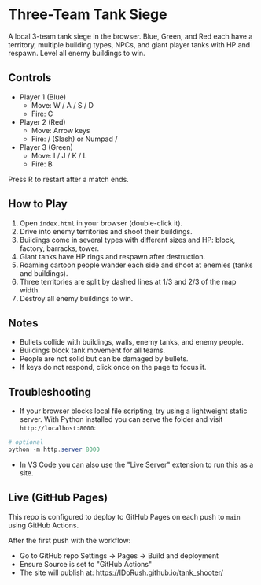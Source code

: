 # Three-Team Tank Siege

A local 3-team tank siege in the browser. Blue, Green, and Red each have a territory, multiple building types, NPCs, and giant player tanks with HP and respawn. Level all enemy buildings to win.

## Controls

- Player 1 (Blue)
  - Move: W / A / S / D
  - Fire: C
- Player 2 (Red)
  - Move: Arrow keys
  - Fire: / (Slash) or Numpad /
- Player 3 (Green)
  - Move: I / J / K / L
  - Fire: B

Press R to restart after a match ends.

## How to Play

1. Open `index.html` in your browser (double-click it).
2. Drive into enemy territories and shoot their buildings.
3. Buildings come in several types with different sizes and HP: block, factory, barracks, tower.
4. Giant tanks have HP rings and respawn after destruction.
5. Roaming cartoon people wander each side and shoot at enemies (tanks and buildings).
6. Three territories are split by dashed lines at 1/3 and 2/3 of the map width.
7. Destroy all enemy buildings to win.

## Notes

- Bullets collide with buildings, walls, enemy tanks, and enemy people.
- Buildings block tank movement for all teams.
- People are not solid but can be damaged by bullets.
- If keys do not respond, click once on the page to focus it.

## Troubleshooting

- If your browser blocks local file scripting, try using a lightweight static server. With Python installed you can serve the folder and visit `http://localhost:8000`:

```powershell
# optional
python -m http.server 8000
```

- In VS Code you can also use the "Live Server" extension to run this as a site.

## Live (GitHub Pages)

This repo is configured to deploy to GitHub Pages on each push to `main` using GitHub Actions.

After the first push with the workflow:
- Go to GitHub repo Settings → Pages → Build and deployment
- Ensure Source is set to "GitHub Actions"
- The site will publish at: https://IDoRush.github.io/tank_shooter/

